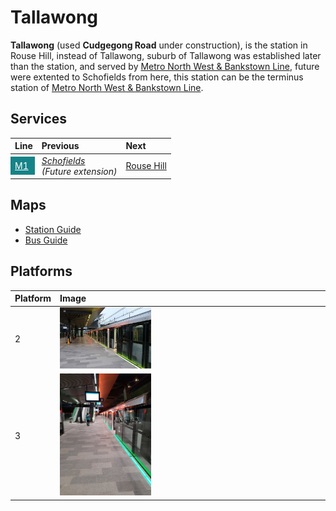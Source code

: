 # Tallawong

**Tallawong** (used **Cudgegong Road** under construction), is the station in Rouse Hill, instead of Tallawong, suburb of Tallawong was established later than the station, and served by [Metro North West & Bankstown Line](/metro/m1), future were extented to Schofields from here, this station can be the terminus station of [Metro North West & Bankstown Line](/metro/m1).

## Services

| Line | Previous | Next |
| :--- | :--- | :--- |
| <mark style="background-color: #168388; display: inline-block; padding: 6px 10px; margin: -6px -10px;"><a href="/metro/m1" style="color: #fff;">M1</a></mark> | <em>[Schofields](/schofields/schofields)<br>(Future extension)</em> | [Rouse Hill](/rousehill/rousehill) |

## Maps

- [Station Guide](CUD_APCP_001.pdf) 
- [Bus Guide](CUD_APXP_BSG_WCAG_20250119.pdf)

## Platforms

| Platform | Image |
| :--- | :--- |
| 2 | <img src="platform2.png" width="35%" height="35%"> |
| 3 | <img src="platform3.png" width="35%" height="35%"> |